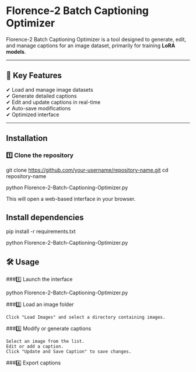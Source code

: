 # Florence-2 Batch Captioning Optimizer

Florence-2 Batch Captioning Optimizer is a tool designed to generate, edit, and manage captions for an image dataset, primarily for training **LoRA models**.  

---

## 📌 Key Features

✔ Load and manage image datasets  
✔ Generate detailed captions  
✔ Edit and update captions in real-time  
✔ Auto-save modifications  
✔ Optimized interface  

---

##  Installation

### 1️⃣ Clone the repository

git clone https://github.com/your-username/repository-name.git
cd repository-name


python Florence-2-Batch-Captioning-Optimizer.py

This will open a web-based interface in your browser.


## Install dependencies

pip install -r requirements.txt



python Florence-2-Batch-Captioning-Optimizer.py

## 🛠 Usage

###1️⃣ Launch the interface

python Florence-2-Batch-Captioning-Optimizer.py


###2️⃣ Load an image folder

    Click "Load Images" and select a directory containing images.


###3️⃣ Modify or generate captions

    Select an image from the list.
    Edit or add a caption.
    Click "Update and Save Caption" to save changes.


###4️⃣ Export captions


